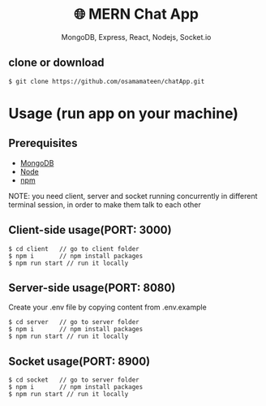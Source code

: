 <h1 align="center">
🌐 MERN Chat App
</h1>
<p align="center">
MongoDB, Express, React, Nodejs, Socket.io
</p>


## clone or download
```terminal
$ git clone https://github.com/osamamateen/chatApp.git
```


# Usage (run app on your machine)

## Prerequisites
- [MongoDB](https://gist.github.com/nrollr/9f523ae17ecdbb50311980503409aeb3)
- [Node](https://nodejs.org/en/download/) 
- [npm](https://nodejs.org/en/download/package-manager/)

NOTE: you need client, server and socket running concurrently in different terminal session, in order to make them talk to each other

## Client-side usage(PORT: 3000)
```terminal
$ cd client   // go to client folder
$ npm i       // npm install packages
$ npm run start // run it locally
```

## Server-side usage(PORT: 8080)
Create your .env file by copying content from .env.example
```terminal
$ cd server   // go to server folder
$ npm i       // npm install packages
$ npm run start // run it locally
```


## Socket usage(PORT: 8900)

```terminal
$ cd socket   // go to server folder
$ npm i       // npm install packages
$ npm run start // run it locally
```

